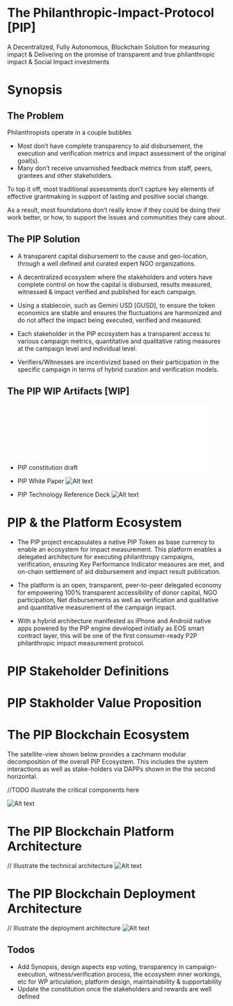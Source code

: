 # The Philanthropic-Impact-Protocol [PIP]
A Decentralized, Fully Autonomous, Blockchain Solution for measuring impact & Delivering on the promise of transparent and true philanthropic impact & Social Impact investments 

# Synopsis
## The Problem
Philanthropists operate in a couple bubbles
- Most don’t have complete transparency to aid disbursement, the execution and verification metrics and impact assessment of the original goal(s).
- Many don’t receive unvarnished feedback metrics from staff, peers, grantees and other stakeholders.

To top it off, most traditional assessments don’t capture key elements of effective grantmaking in support of lasting and positive social change.

As a result, most foundations don’t really know if they could be doing their work better, or how, to support the issues and communities they care about.


## The PIP Solution

- A transparent capital disbursement to the cause and geo-location, through a well defined and curated expert NGO organizations.

- A decentralized ecosystem where the stakeholders and voters have complete control on how the capital is disbursed, results measured, witnessed & impact verified and published for each campaign.

- Using a stablecoin, such as Gemini USD [GUSD], to ensure the token economics are stable and ensures the fluctuations are harmonized and do not affect the impact being executed, verified and measured.

- Each stakeholder in the PIP ecosystem has a transparent access to various campaign metrics, quantitative and qualitative rating measures at the campaign level and individual level.

- Verifiers/Witnesses are incentivized based on their participation in the specific campaign in terms of hybrid curation and verification models.

## The PIP WIP Artifacts [WIP]
- PIP constitution draft
![Alt text](/constitution/README.md?raw=true "The PIP Constitution")

- PIP White Paper
![Alt text](https://docs.google.com/document/d/1hLsv5CIpGCn6965laioW4O0b5530AbskvOm2zKF-R_w/edit "The PIP Whitepaper")

- PIP Technology Reference Deck
![Alt text](https://docs.google.com/presentation/d/17BGmecwZsrqnfDxtxk6iMu8CAkVEim7bFZz31AkFJGs/edit "The PIP Tech Ref Deck")


# PIP & the Platform Ecosystem

- The PIP project encapsulates a native PIP Token as base currency to enable an ecosystem for impact measurement. This platform enables a delegated architecture for executing philanthropy campaigns, verification, ensuring Key Performance Indicator measures are met, and on-chain settlement of aid disbursement and impact result publication.

- The platform is an open, transparent, peer-to-peer delegated economy for empowering 100% transparent accessibility of donor capital, NGO participation, Net disbursements as well as verification and qualitative and quantitative measurement of the campaign impact.

- With a hybrid architecture manifested as iPhone and Android native apps powered by the PIP engine developed initially as EOS smart contract layer,  this will be one of the first consumer-ready P2P philanthropic impact measurement protocol.

# PIP Stakeholder Definitions

# PIP Stakholder Value Proposition

# The PIP Blockchain Ecosystem
The satellite-view shown below provides a zachmann modular decomposition of the overall PIP Ecosystem. This includes the system interactions as well as stake-holders via DAPPs shown in the the second horizontal.

//TODO illustrate the critical components here

![Alt text](/images/pip_satellite.png?raw=true "The PIP Ecosystem")

# The PIP Blockchain Platform Architecture
// Illustrate the technical architecture
![Alt text](/images/pip-hld.png?raw=true "The PIP Platform Architecture")

# The PIP Blockchain Deployment Architecture
// Illustrate the deployment architecture
![Alt text](/images/pip-deployment.png?raw=true "The PIP Deployment Architecture")


## Todos
- Add Synopsis, design aspects esp voting, transparency in campaign-execution, witness/verification process, the ecosystem inner workings, etc for WP articulation, platform design, maintainability & supportability
- Update the constitution once the stakeholders and rewards are well defined